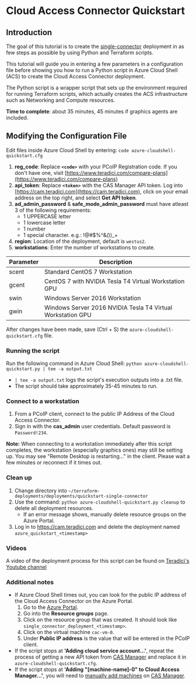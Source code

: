 # Cloud Access Connector Quickstart

## Introduction
The goal of this tutorial is to create the [single-connector](https://github.com/teradici/Azure_Deployments/blob/master/terraform-deployments/docs/README-azure-single-deployment.md) deployment in as few steps as possible by using Python and Terraform scripts.

This tutorial will guide you in entering a few parameters in a configuration file before showing you how to run a Python script in Azure Cloud Shell (ACS) to create the Cloud Access Connector deployment.

The Python script is a wrapper script that sets up the environment required for running Terraform scripts, which actually creates the ACS infrastructure such as Networking and Compute resources.

**Time to complete**: about 35 minutes, 45 minutes if graphics agents are included.

## Modifying the Configuration File

Edit files inside Azure Cloud Shell by entering: ```code azure-cloudshell-quickstart.cfg```
1. **reg_code**: Replace **`<code>`** with your PCoIP Registration code. If you don't have one, visit [https://www.teradici.com/compare-plans](https://www.teradici.com/compare-plans)
2. **api_token**: Replace **`<token>`** with the CAS Manager API token. Log into [https://cam.teradici.com](https://cam.teradici.com), click on your email address on the top right, and select **Get API token**.
3. **ad_admin_password** & **safe_mode_admin_password** must have atleast 3 of the following requirements:
    - 1 UPPERCASE letter
    - 1 lowercase letter
    - 1 number
    - 1 special character. e.g.: !@#$%^&*(*))_+
4. **region**: Location of the deployment, default is ```westus2```.
5. **workstations**: Enter the number of workstations to create.

Parameter | Description
--- | ---
scent | Standard CentOS 7 Workstation
gcent | CentOS 7 with NVIDIA Tesla T4 Virtual Workstation GPU
swin | Windows Server 2016 Workstation
gwin | Windows Server 2016 NVIDIA Tesla T4 Virtual Workstation GPU

After changes have been made, save (Ctrl + S) the  ```azure-cloudshell-quickstart.cfg``` file.

### Running the script

Run the following command in Azure Cloud Shell: ```python azure-cloudshell-quickstart.py | tee -a output.txt```
-   ```| tee -a output.txt``` logs the script's execution outputs into a .txt file.
-   The script should take approximately 35-45 minutes to run.

### Connect to a workstation

1. From a PCoIP client, connect to the public IP Address of the Cloud Access Connector.
2. Sign in with the **cas_admin** user credentials. Default password is ```Password!234```.

**Note:** When connecting to a workstation immediately after this script completes, the workstation (especially graphics ones) may still be setting up. You may see "Remote Desktop is restarting..." in the client. Please wait a few minutes or reconnect if it times out.

### Clean up
1. Change directory into ```~/terraform-deployments/deployments/quickstart-single-connector```
2. Use the command: ```python azure-cloudshell-quickstart.py cleanup``` to delete all deployment resources.
    -   If an error message shows, manually delete resource groups on the Azure Portal.
3. Log in to https://cam.teradici.com and delete the deployment named ```azure_quickstart_<timestamp>```

### Videos
A video of the deployment process for this script can be found on [Teradici's Youtube channel](https://www.youtube.com/watch?v=MHsHEM_Crt4)

### Additional notes
- If Azure Cloud Shell times out, you can look for the public IP address of the Cloud Access Connector on the Azure Portal.
  1. Go to the [Azure Portal](http://portal.azure.com/).
  2. Go into the **Resource groups** page.
  3. Click on the resource group that was created. It should look like ```single_connector_deployment_<timestamp>```.
  4. Click on the virtual machine ```cac-vm-0```.
  5. Under **Public IP address** is the value that will be entered in the PCoIP client.
- If the script stops at **'Adding cloud service account...'**, repeat the process of getting a new API token from [CAS Manager](https://cam.teradici.com) and replace it in ```azure-cloudshell-quickstart.cfg```.
- If the script stops at **'Adding "[machine-name]-0" to Cloud Access Manager...'**, you will need to [manually add machines](https://github.com/teradici/Azure_Deployments/blob/master/terraform-deployments/docs/README-azure-single-deployment.md#7-adding-workstations-in-cloud-access-manager) on [CAS Manager](https://cam.teradici.com).
  
